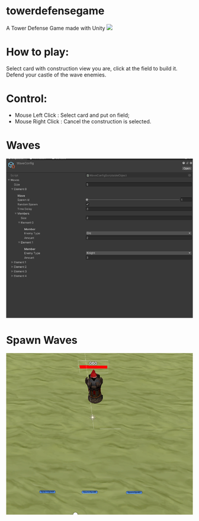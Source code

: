 # towerdefensegame
A Tower Defense Game made with Unity 
![](game.gif)


# How to play: 

Select card with construction view you are, click at the field to build it.
Defend your castle of the wave enemies.

# Control: 

- Mouse Left Click : Select card and put on field;
- Mouse Right Click : Cancel the construction is selected.

# Waves

![](wavescriptable.PNG)

# Spawn Waves

![](spawnspot.PNG)
